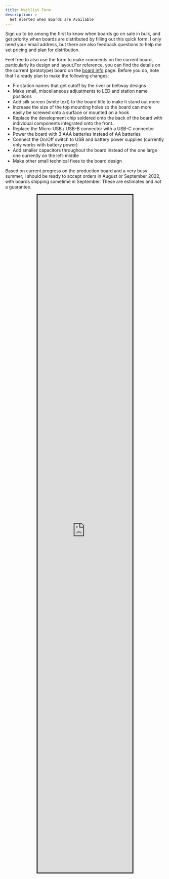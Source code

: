 ```yaml
---
title: Waitlist Form
description: >-
  Get Alerted when Boards are Available
---
```

Sign up to be among the first to know when boards go on sale in bulk, and get priority when boards are distributed by filling out this quick form. I only need your email address,
but there are also feedback questions to help me set pricing and plan for distribution.

Feel free to also use the form to make comments on the current board, particularly its design and layout.For reference, you can find the details on the current (prototype) board on the [board info](/setup/#how-it-works) page. Before you do, note that I already plan to make the following changes:

 * Fix station names that get cutoff by the river or beltway designs
 * Make small, miscellaneous adjustments to LED and station name positions
 * Add silk screen (white text) to the board title to make it stand out more 
 * Increase the size of the top mounting holes so the board can more easily be screwed onto a surface or mounted on a hook
 * Replace the development chip soldered onto the back of the board with individual components integrated onto the front.
 * Replace the Micro-USB / USB-B connector with a USB-C connector
 * Power the board with 3 AAA batteries instead of AA batteries
 * Connect the On/Off switch to USB and battery power supplies (currently only works with battery power)
 * Add smaller capacitors throughout the board instead of the one large one currently on the left-middle
 * Make other small technical fixes to the board design

Based on current progress on the production board and a very busy summer, I should be ready to accept orders in August or September 2022, with boards shipping sometime in September. These are estimates and *not* a guarantee.

<iframe src="https://docs.google.com/forms/d/e/1FAIpQLSfo7H6aYEcjtvhjr59D1yCgh12T_TgmO7ssSEI8Y5jFFow7ig/viewform?embedded=true" width=auto height="2140" frameborder="0" marginheight="0" marginwidth="0">Loading…</iframe>

<style>
	iframe {
		display: block;
		margin: 0 auto;
		border: solid;
	}
</style>